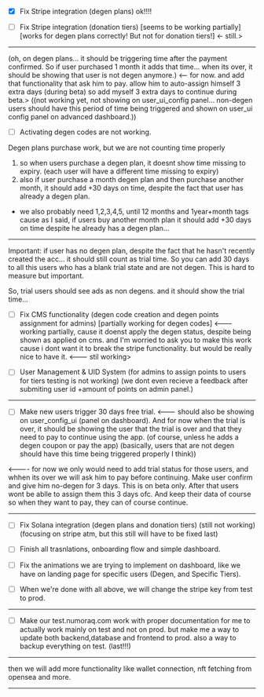 - [X] Fix Stripe integration (degen plans) ok!!!!

- [ ] Fix Stripe integration (donation tiers) [seems to be working partially] [works for degen plans correctly! But not for donation tiers!] <- still.>

----

(oh, on degen plans... it should be triggering time after the payment confirmed. So if user purchased 1 month it adds that time... when its over, it should be showing that user is not degen anymore.) <-- for now. and add that functionality that ask him to pay. allow him to auto-assign himself 3 extra days (during beta) so add myself 3 extra days to continue during beta.> ((not working yet, not showing on user_ui_config panel... non-degen users should have this period of time being triggered and shown on user_ui config panel on advanced dashboard.))

- [ ] Activating degen codes are not working.


Degen plans purchase work, but we are not counting time properly
1) so when users purchase a degen plan, it doesnt show time missing to expiry. (each user will have a different time missing to expiry)
2) also if user purchase a month degen plan and then purchase another month, it should add +30 days on time, despite the fact that user has already a degen plan.

- we also probably need 1,2,3,4,5, until 12 months and 1year+month tags cause as I said, if users buy another month plan it should add +30 days on time despite he already has a degen plan...

----------------

Important: if user has no degen plan, despite the fact that he hasn't recently created the acc... it should still count as trial time. So you can add 30 days to all this users who has a blank trial state and are not degen. This is hard to measure but important.

So, trial users should see ads as non degens. and it should show the trial time...

- [ ] Fix CMS functionality (degen code creation and degen points assignment for admins) [partially working for degen codes] <--- working partially, cause it doenst apply the degen status, despite being shown as applied on cms. and I'm worried to ask you to make this work cause i dont want it to break the stripe functionality. but would be really nice to have it. <--- stil working>

- [ ] User Management & UID System (for admins to assign points to users for tiers testing is not working) (we dont even recieve a feedback after submiting user id +amount of points on admin panel.)


----

- [ ] Make new users trigger 30 days free trial. <--- should also be showing on user_config_ui (panel on dashboard). And for now when the trial is over, it should be showing the user that the trial is over and that they need to pay to continue using the app. (of course, unless he adds a degen coupon or pay the app)
(basically, users that are not degen should have this time being triggered properly I think))

<---- for now we only would need to add trial status for those users, and whhen its over we will ask him to pay before continuing. Make user confirm and give him no-degen for 3 days. This is on beta only. After that users wont be ablle to assign them this 3 days ofc. And keep their data of course so when they want to pay, they can of course continue.


-----

- [ ] Fix Solana integration (degen plans and donation tiers) (still not working) (focusing on stripe atm, but this still will have to be fixed last)

- [ ] Finish all trasnlations, onboarding flow and simple dashboard.

- [ ] Fix the animations we are trying to implement on dashboard, like we have on landing page for specific users (Degen, and Specific Tiers).

- [ ] When we're done with all above, we will change the stripe key from test to prod.

--------------

- [ ] Make our test.numoraq.com work with proper documentation for me to actually work mainly on test and not on prod. but make me a way to update both backend,database and frontend to prod. also a way to backup everything on test. (last!!!)

--------

then we will add more functionality like wallet connection, nft fetching from opensea and more.

----------------
